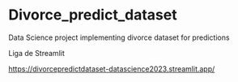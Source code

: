 # Divorce_predict_dataset
Data Science project implementing divorce dataset for predictions

Liga de Streamlit

https://divorcepredictdataset-datascience2023.streamlit.app/
